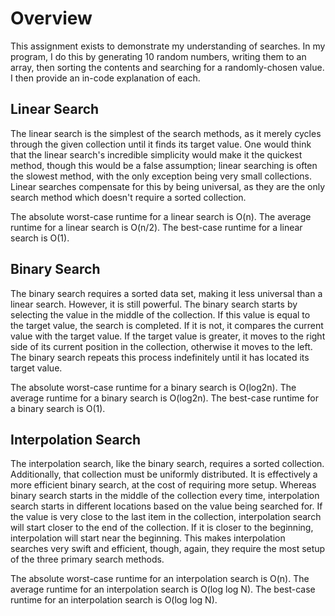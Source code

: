 # Overview
This assignment exists to demonstrate my understanding of searches.
In my program, I do this by generating 10 random numbers, writing them to an array, then sorting the contents and searching for a randomly-chosen value. I then provide an in-code explanation of each.

## Linear Search
The linear search is the simplest of the search methods, as it merely cycles through the given collection until it finds its target value. One would think that the linear search's incredible simplicity would make it the quickest method, though this would be a false assumption; linear searching is often the slowest method, with the only exception being very small collections. Linear searches compensate for this by being universal, as they are the only search method which doesn't require a sorted collection.

The absolute worst-case runtime for a linear search is O(n).
The average runtime for a linear search is O(n/2).
The best-case runtime for a linear search is O(1).

## Binary Search
The binary search requires a sorted data set, making it less universal than a linear search. However, it is still powerful. The binary search starts by selecting the value in the middle of the collection. If this value is equal to the target value, the search is completed. If it is not, it compares the current value with the target value. If the target value is greater, it moves to the right side of its current position in the collection, otherwise it moves to the left. The binary search repeats this process indefinitely until it has located its target value.

The absolute worst-case runtime for a binary search is O(log2n).
The average runtime for a binary search is O(log2n).
The best-case runtime for a binary search is O(1).

## Interpolation Search
The interpolation search, like the binary search, requires a sorted collection. Additionally, that collection must be uniformly distributed. It is effectively a more efficient binary search, at the cost of requiring more setup. Whereas binary search starts in the middle of the collection every time, interpolation search starts in different locations based on the value being searched for. If the value is very close to the last item in the collection, interpolation search will start closer to the end of the collection. If it is closer to the beginning, interpolation will start near the beginning. This makes interpolation searches very swift and efficient, though, again, they require the most setup of the three primary search methods.

The absolute worst-case runtime for an interpolation search is O(n).
The average runtime for an interpolation search is O(log log N).
The best-case runtime for an interpolation search is O(log log N).
